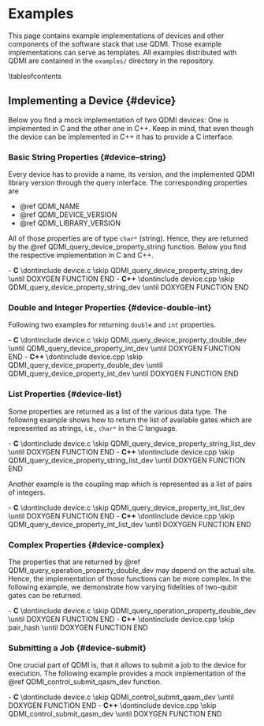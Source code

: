 # Examples

<!-- IMPORTANT: Keep the line above as the first line. -->
<!-- This file is a static page and included in the ./CMakeLists.txt file. -->

This page contains example implementations of devices and other components of the software stack
that use QDMI. Those example implementations can serve as templates. All examples distributed with
QDMI are contained in the `examples/` directory in the repository.

\tableofcontents

## Implementing a Device {#device}

Below you find a mock implementation of two QDMI devices: One is implemented in C and the other one
in C++. Keep in mind, that even though the device can be implemented in C++ it has to provide a C
interface.

### Basic String Properties {#device-string}

Every device has to provide a name, its version, and the implemented QDMI library version through
the query interface. The corresponding properties are

- @ref QDMI_NAME
- @ref QDMI_DEVICE_VERSION
- @ref QDMI_LIBRARY_VERSION

All of those properties are of type `char*` (string). Hence, they are returned by the @ref
QDMI_query_device_property_string function. Below you find the respective implementation in C and
C++.

<!-- prettier-ignore-start -->
<div class="tabbed">
- <b class="tab-title">C</b>
  \dontinclude device.c
  \skip QDMI_query_device_property_string_dev
  \until DOXYGEN FUNCTION END
- <b class="tab-title">C++</b>
  \dontinclude device.cpp
  \skip QDMI_query_device_property_string_dev
  \until DOXYGEN FUNCTION END
</div>
<!-- prettier-ignore-end -->

### Double and Integer Properties {#device-double-int}

Following two examples for returning `double` and `int` properties.

<!-- prettier-ignore-start -->
<div class="tabbed">
- <b class="tab-title">C</b>
  \dontinclude device.c
  \skip QDMI_query_device_property_double_dev
  \until QDMI_query_device_property_int_dev
  \until DOXYGEN FUNCTION END
- <b class="tab-title">C++</b>
  \dontinclude device.cpp
  \skip QDMI_query_device_property_double_dev
  \until QDMI_query_device_property_int_dev
  \until DOXYGEN FUNCTION END
</div>
<!-- prettier-ignore-end -->

### List Properties {#device-list}

Some properties are returned as a list of the various data type. The following example shows how to
return the list of available gates which are represented as strings, i.e., `char*` in the C
language.

<!-- prettier-ignore-start -->
<div class="tabbed">
- <b class="tab-title">C</b>
  \dontinclude device.c
  \skip QDMI_query_device_property_string_list_dev
  \until DOXYGEN FUNCTION END
- <b class="tab-title">C++</b>
  \dontinclude device.cpp
  \skip QDMI_query_device_property_string_list_dev
  \until DOXYGEN FUNCTION END
</div>
<!-- prettier-ignore-end -->

Another example is the coupling map which is represented as a list of pairs of integers.

<!-- prettier-ignore-start -->
<div class="tabbed">
- <b class="tab-title">C</b>
  \dontinclude device.c
  \skip QDMI_query_device_property_int_list_dev
  \until DOXYGEN FUNCTION END
- <b class="tab-title">C++</b>
  \dontinclude device.cpp
  \skip QDMI_query_device_property_int_list_dev
  \until DOXYGEN FUNCTION END
</div>
<!-- prettier-ignore-end -->

### Complex Properties {#device-complex}

The properties that are returned by @ref QDMI_query_operation_property_double_dev may depend on the
actual site. Hence, the implementation of those functions can be more complex. In the following
example, we demonstrate how varying fidelities of two-qubit gates can be returned.

<!-- prettier-ignore-start -->
<div class="tabbed">
- <b class="tab-title">C</b>
  \dontinclude device.c
  \skip QDMI_query_operation_property_double_dev
  \until DOXYGEN FUNCTION END
- <b class="tab-title">C++</b>
  \dontinclude device.cpp
  \skip pair_hash
  \until DOXYGEN FUNCTION END
</div>
<!-- prettier-ignore-end -->

### Submitting a Job {#device-submit}

One crucial part of QDMI is, that it allows to submit a job to the device for execution. The
following example provides a mock implementation of the @ref QDMI_control_submit_qasm_dev function.

<!-- prettier-ignore-start -->
<div class="tabbed">
- <b class="tab-title">C</b>
  \dontinclude device.c
  \skip QDMI_control_submit_qasm_dev
  \until DOXYGEN FUNCTION END
- <b class="tab-title">C++</b>
  \dontinclude device.cpp
  \skip QDMI_control_submit_qasm_dev
  \until DOXYGEN FUNCTION END
</div>
<!-- prettier-ignore-end -->
